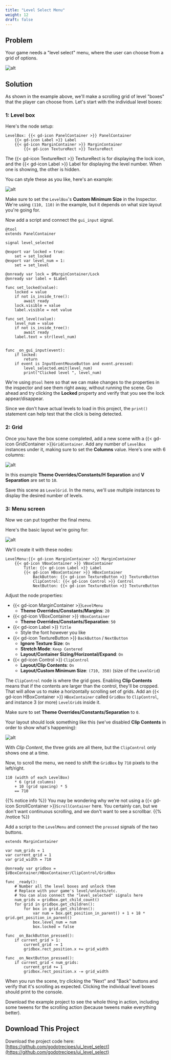 ```yaml
---
title: "Level Select Menu"
weight: 12
draft: false
---
```


## Problem

Your game needs a "level select" menu, where the user can choose from a grid of options.

![alt](/godot_recipes/4.x/img/level_select_03.gif)


## Solution

As shown in the example above, we'll make a scrolling grid of level "boxes" that the player can choose from. Let's start with the individual level boxes:

### 1: Level box

Here's the node setup:

```
LevelBox: {{< gd-icon PanelContainer >}} PanelContainer
    {{< gd-icon Label >}} Label
    {{< gd-icon MarginContainer >}} MarginContainer
        {{< gd-icon TextureRect >}} TextureRect
```

The {{< gd-icon TextureRect >}} TextureRect is for displaying the lock icon, and the {{< gd-icon Label >}} Label for displaying the level number. When one is showing, the other is hidden.

You can style these as you like, here's an example:

![alt](/godot_recipes/4.x/img/level_select_01.gif)

Make sure to set the `LevelBox`'s **Custom Minimum Size** in the Inspector. We're using `(110, 110)` in the example, but it depends on what size layout you're going for.

Now add a script and connect the `gui_input` signal.

```gdscript
@tool
extends PanelContainer

signal level_selected

@export var locked = true:
    set = set_locked
@export var level_num = 1:
    set = set_level

@onready var lock = $MarginContainer/Lock
@onready var label = $Label

func set_locked(value):
    locked = value
    if not is_inside_tree():
        await ready
    lock.visible = value
    label.visible = not value

func set_level(value):
    level_num = value
    if not is_inside_tree():
        await ready
    label.text = str(level_num)


func _on_gui_input(event):
    if locked:
        return
    if event is InputEventMouseButton and event.pressed:
        level_selected.emit(level_num)
        print("Clicked level ", level_num)
```

We're using `@tool` here so that we can make changes to the properties in the inspector and see them right away, without running the scene. Go ahead and try clicking the **Locked** property and verify that you see the lock appear/disappear.

Since we don't have actual levels to load in this project, the `print()` statement can help test that the click is being detected.

### 2: Grid

Once you have the box scene completed, add a new scene with a {{< gd-icon GridContainer >}}`GridContainer`. Add any number of `LevelBox` instances under it, making sure to set the **Columns** value. Here's one with 6 columns:

![alt](/godot_recipes/4.x/img/level_select_02.png)

In this example **Theme Overrides/Constants/H Separation** and **V Separation** are set to `10`.

Save this scene as `LevelGrid`. In the menu, we'll use multiple instances to display the desired number of levels.

### 3: Menu screen

Now we can put together the final menu.

Here's the basic layout we're going for:

![alt](/godot_recipes/4.x/img/level_select_04.png)

We'll create it with these nodes:

```
LevelMenu:{{< gd-icon MarginContainer >}} MarginContainer
    {{< gd-icon VBoxContainer >}} VBoxContainer
        Title: {{< gd-icon Label >}} Label
        {{< gd-icon HBoxContainer >}} HBoxContainer
            BackButton: {{< gd-icon TextureButton >}} TextureButton
            ClipControl: {{< gd-icon Control >}} Control
            NextButton: {{< gd-icon TextureButton >}} TextureButton
```

Adjust the node properties:

* {{< gd-icon MarginContainer >}}`LevelMenu`
    * **Theme Overrides/Constants/Margins**: `20`
* {{< gd-icon VBoxContainer >}} `VBoxContainer`
    * **Theme Overrides/Constants/Separation**: `50`
* {{< gd-icon Label >}} `Title`
    * Style the font however you like
* {{< gd-icon TextureButton >}} `BackButton` / `NextButton`
    * **Ignore Texture Size**: `On`
    * **Stretch Mode**: `Keep Centered`
    * **Layout/Container Sizing/Horizontal/Expand**: `On`
* {{< gd-icon Control >}} `ClipControl`
    * **Layout/Clip Contents**: `On`
    * **Layout/Custom Minimum Size**: `(710, 350)` (size of the `LevelGrid`)

The `ClipControl` node is where the grid goes. Enabling **Clip Contents** means that if the contents are larger than the control, they'll be cropped. That will allow us to make a horizontally scrolling set of grids. Add an {{< gd-icon HBoxContainer >}} `HBoxContainer` called `GridBox` to `ClipControl`, and instance 3 (or more) `LevelGrid`s inside it.

Make sure to set **Theme Overrides/Constants/Separation** to `0`.

Your layout should look something like this (we've disabled **Clip Contents** in order to show what's happening):

![alt](/godot_recipes/4.x/img/level_select_05.png)

With *Clip Content*, the three grids are all there, but the `ClipControl` only shows one at a time.

Now, to scroll the menu, we need to shift the `GridBox` by `710` pixels to the left/right.

```
110 (width of each LevelBox)
    * 6 (grid columns)
    + 10 (grid spacing) * 5
    == 710
```

{{% notice info %}}
You may be wondering why we're not using a {{< gd-icon ScrollContainer >}}`ScrollContainer` here. You certainly can, but we don't want continuous scrolling, and we don't want to see a scrollbar.
{{% /notice %}}

Add a script to the `LevelMenu` and connect the `pressed` signals of the two buttons.

```gdscript
extends MarginContainer

var num_grids = 1
var current_grid = 1
var grid_width = 710

@onready var gridbox = $VBoxContainer/HBoxContainer/ClipControl/GridBox

func _ready():
    # Number all the level boxes and unlock them
    # Replace with your game's level/unlocks/etc.
    # You can also connect the "level_selected" signals here
    num_grids = gridbox.get_child_count()
    for grid in gridbox.get_children():
        for box in grid.get_children():
            var num = box.get_position_in_parent() + 1 + 18 * grid.get_position_in_parent()
            box.level_num = num
            box.locked = false

func _on_BackButton_pressed():
    if current_grid > 1:
        current_grid -= 1
        gridbox.rect_position.x += grid_width

func _on_NextButton_pressed():
    if current_grid < num_grids:
        current_grid += 1
        gridbox.rect_position.x -= grid_width
```

When you run the scene, try clicking the "Next" and "Back" buttons and verify that it's scrolling as expected. Clicking the individual level boxes should print to the console.

Download the example project to see the whole thing in action, including some tweens for the scrolling action (because tweens make everything better).

## <i class="fas fa-code-branch"></i> Download This Project

Download the project code here: [https://github.com/godotrecipes/ui_level_select](https://github.com/godotrecipes/ui_level_select)

<!-- ## Related recipes

- [Containers](/godot_recipes/3.x/ui/containers/)
- [Know Your Nodes: Label](/godot_recipes/3.x/kyn/label/) -->

<!-- #### Like video?

{{< youtube C-Sn55e5wnk >}} -->